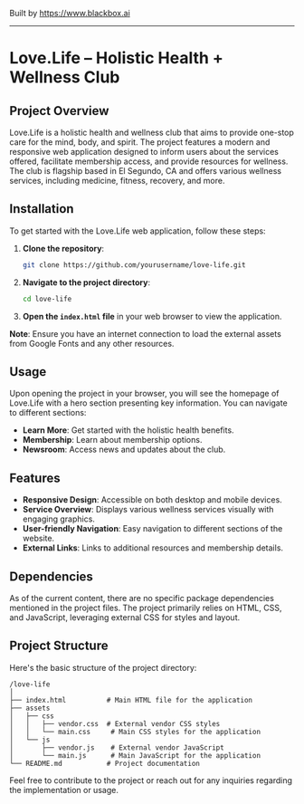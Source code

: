 
Built by https://www.blackbox.ai

---

# Love.Life – Holistic Health + Wellness Club

## Project Overview
Love.Life is a holistic health and wellness club that aims to provide one-stop care for the mind, body, and spirit. The project features a modern and responsive web application designed to inform users about the services offered, facilitate membership access, and provide resources for wellness. The club is flagship based in El Segundo, CA and offers various wellness services, including medicine, fitness, recovery, and more.

## Installation
To get started with the Love.Life web application, follow these steps:

1. **Clone the repository**:
   ```bash
   git clone https://github.com/yourusername/love-life.git
   ```
2. **Navigate to the project directory**:
   ```bash
   cd love-life
   ```
3. **Open the `index.html` file** in your web browser to view the application.

**Note**: Ensure you have an internet connection to load the external assets from Google Fonts and any other resources.

## Usage
Upon opening the project in your browser, you will see the homepage of Love.Life with a hero section presenting key information. You can navigate to different sections:
- **Learn More**: Get started with the holistic health benefits.
- **Membership**: Learn about membership options.
- **Newsroom**: Access news and updates about the club.

## Features
- **Responsive Design**: Accessible on both desktop and mobile devices.
- **Service Overview**: Displays various wellness services visually with engaging graphics.
- **User-friendly Navigation**: Easy navigation to different sections of the website.
- **External Links**: Links to additional resources and membership details.

## Dependencies
As of the current content, there are no specific package dependencies mentioned in the project files. The project primarily relies on HTML, CSS, and JavaScript, leveraging external CSS for styles and layout.

## Project Structure
Here's the basic structure of the project directory:

```
/love-life
│
├── index.html          # Main HTML file for the application
├── assets              
│   ├── css            
│   │   ├── vendor.css  # External vendor CSS styles
│   │   └── main.css     # Main CSS styles for the application
│   └── js             
│       ├── vendor.js    # External vendor JavaScript
│       └── main.js      # Main JavaScript for the application
└── README.md           # Project documentation
```

Feel free to contribute to the project or reach out for any inquiries regarding the implementation or usage.